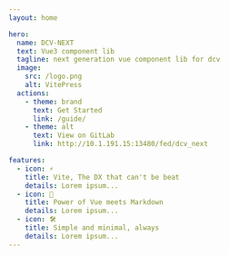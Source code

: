 ```yaml
---
layout: home

hero:
  name: DCV-NEXT
  text: Vue3 component lib
  tagline: next generation vue component lib for dcv
  image:
    src: /logo.png
    alt: VitePress
  actions:
    - theme: brand
      text: Get Started
      link: /guide/
    - theme: alt
      text: View on GitLab
      link: http://10.1.191.15:13480/fed/dcv_next

features:
  - icon: ⚡️
    title: Vite, The DX that can't be beat
    details: Lorem ipsum...
  - icon: 🖖
    title: Power of Vue meets Markdown
    details: Lorem ipsum...
  - icon: 🛠️
    title: Simple and minimal, always
    details: Lorem ipsum...
---
```

